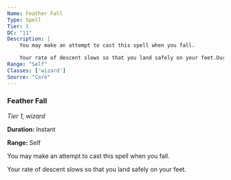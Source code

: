 ```yaml
---
Name: Feather Fall
Type: Spell
Tier: 1
DC: "11"
Description: |
    You may make an attempt to cast this spell when you fall.

    Your rate of descent slows so that you land safely on your feet.Duration: "Instant"
Range: "Self"
Classes: ['wizard']
Source: "Core"
---
```


### Feather Fall

_Tier 1, wizard_

**Duration:** Instant

**Range:** Self

You may make an attempt to cast this spell when you fall.

Your rate of descent slows so that you land safely on your feet.

